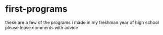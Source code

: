 # first-programs
these are a few of the programs i made in my freshman year of high school
please leave comments with advice
